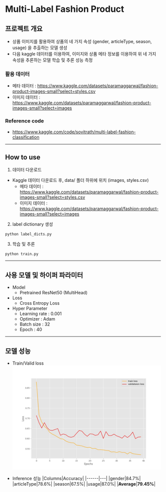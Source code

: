 # Multi-Label Fashion Product

## **프로젝트 개요**
- 상품 이미지를 활용하여 상품의 네 가지 속성 (gender, articleType, season, usage) 을 추출하는 모델 생성
- 다음 kaggle 데이터를 이용하여, 이미지와 상품 메타 정보를 이용하여 위 네 가지 속성을 추론하는 모델 학습 및 추론 성능 측정

### 활용 데이터
- 메타 데이터 : https://www.kaggle.com/datasets/paramaggarwal/fashion-product-images-small?select=styles.csv
- 이미지 데이터 : https://www.kaggle.com/datasets/paramaggarwal/fashion-product-images-small?select=images

### Reference code
- https://www.kaggle.com/code/sovitrath/multi-label-fashion-classification

---
## **How to use**
1. 데이터 다운로드
- Kaggle 데이터 다운로드 후, data/ 폴더 하위에 위치 (images, styles.csv)
    - 메타 데이터 : https://www.kaggle.com/datasets/paramaggarwal/fashion-product-images-small?select=styles.csv
    - 이미지 데이터 : https://www.kaggle.com/datasets/paramaggarwal/fashion-product-images-small?select=images

2. label dictionary 생성
```
python label_dicts.py
```
3. 학습 및 추론
```
python train.py
```
---
## **사용 모델 및 하이퍼 파라미터**
- Model
    - Pretrained ResNet50 (MultiHead)
- Loss
    - Cross Entropy Loss
- Hyper Parameter
    - Learning rate : 0.001
    - Optimizer : Adam
    - Batch size : 32
    - Epoch : 40


---
## **모델 성능**
- Train/Valid loss
![loss](./img/loss.jpg)

- Inference 성능
    |Columns|Accuracy|
    |------|---|
    |gender|84.7%|
    |articleType|78.6%|
    |season|67.5%|
    |usage|87.0%|
    |**Average**|**79.45%**|
